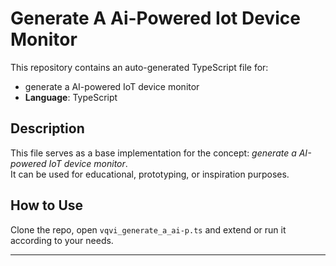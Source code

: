 # Generate A Ai-Powered Iot Device Monitor

This repository contains an auto-generated TypeScript file for:

- generate a AI-powered IoT device monitor
- **Language**: TypeScript

## Description

This file serves as a base implementation for the concept: *generate a AI-powered IoT device monitor*.  
It can be used for educational, prototyping, or inspiration purposes.

## How to Use

Clone the repo, open `vqvi_generate_a_ai-p.ts` and extend or run it according to your needs.

---


